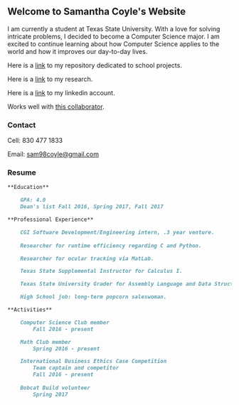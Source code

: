 ## Welcome to Samantha Coyle's Website

I am currently a student at Texas State University. With a love for solving intricate problems, I decided to become a Computer Science major. I am excited to continue learning about how Computer Science applies to the world and how it improves our day-to-day lives.

Here is a [link](https://github.com/sicoyle/txstcs) to my repository dedicated to school projects.

Here is a [link](http://samcoyle.me/Research/) to my research.

Here is a [link](https://www.linkedin.com/in/samantha-coyle-a038b414a/) to my linkedin account.

Works well with [this collaborator](http://www.cassiecoyle.me).

### Contact

Cell: 830 477 1833

Email: sam98coyle@gmail.com

### Resume

```markdown
**Education**

	GPA: 4.0
	Dean's list Fall 2016, Spring 2017, Fall 2017

**Professional Experience**

	CGI Software Development/Engineering intern, .3 year venture.
	
	Researcher for runtime efficiency regarding C and Python.

	Researcher for ocular tracking via MatLab.

	Texas State Supplemental Instructor for Calculus I.

	Texas State University Grader for Assembly Language and Data Structures.

	High School job: long-term popcorn saleswoman.

**Activities**

	Computer Science Club member
		Fall 2016 - present

	Math Club member
		Spring 2016 - present

	International Business Ethics Case Competition
		Team captain and competitor
		Fall 2016 - present
	
	Bobcat Build volunteer
		Spring 2017

```
